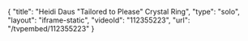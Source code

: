 {
    "title": "Heidi Daus \"Tailored to Please\" Crystal Ring",
    "type": "solo",
    "layout": "iframe-static",
    "videoId": "112355223",
    "url": "\/tvpembed\/112355223"
}